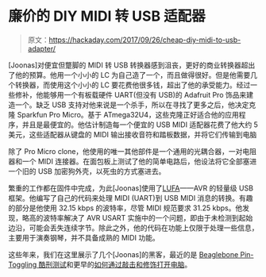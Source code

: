 # 廉价的 DIY MIDI 转 USB 适配器

> 原文：<https://hackaday.com/2017/09/26/cheap-diy-midi-to-usb-adapter/>

[Joonas]对便宜但蹩脚的 MIDI 转 USB 转换器感到沮丧，更好的商业转换器超出了他的预算。他用一个小小的 LC 为自己造了一个，而且做得很好。但是他需要几个转换器，而使用这个小小的 LC 要花费他很多钱，超出了他的承受能力。经过一些修补，他能够用一个有板载硬件 UART(但没有 USB)的 Adafruit Pro 饰品来建造一个。缺乏 USB 支持对他来说是一个杀手，所以在寻找了更多之后，他决定克隆 Sparkfun Pro Micro。基于 ATmega32U4，这些克隆正好适合他的应用程序，并且是最便宜的。他估计制造每一个便宜的 USB MIDI 适配器花费了他大约 5 美元，这些适配器从键盘的 MIDI 输出接收音符和踏板数据，并将它们传输到电脑

除了 Pro Micro clone，他使用的唯一其他部件是一个通用的光耦合器，一对电阻器和一个 MIDI 连接器。在面包板上测试了他的简单电路后，他设法将它全部塞进一个旧的 USB 加密狗外壳，以死虫的方式塞进去。

繁重的工作都在固件中完成，为此[Joonas]使用了[LUFA](http://www.fourwalledcubicle.com/LUFA.php)——AVR 的轻量级 USB 框架。他编写了自己的代码来处理 MIDI (UART)到 USB MIDI 消息的转换。有趣的部分是他使用 32.15 kbps 的波特率，尽管 MIDI 规范要求 31.25 kbps。他发现，略高的波特率解决了 AVR USART 实施中的一个问题，即由于未检测到起始边沿，可能会丢失连续字节。除此之外，他的代码在功能上仅限于处理一些信息，主要用于演奏钢琴，并不具备成熟的 MIDI 功能。

这些年来，我们在这里展示了几个[Joonas]的黑客，最近的是 [Beaglebone Pin-Toggling 酷刑测试](https://hackaday.com/2016/04/21/beaglebone-pin-toggling-torture-test/)和更早的[如何通过敲击和修饰打开电脑](https://hackaday.com/2013/10/21/turn-a-pc-on-with-a-knock-and-an-attiny/)。